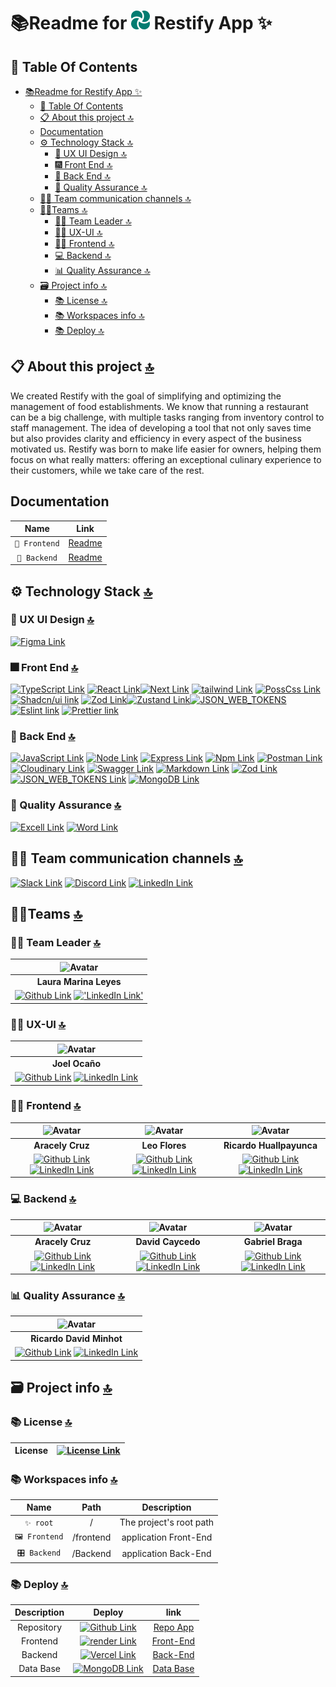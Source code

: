 # 📚Readme for ![Logo ](./backend/src/assets/img/logo.png) Restify App ✨

## 📖 Table Of Contents

- [📚Readme for  Restify App ✨](#readme-for--restify-app-)
  - [📖 Table Of Contents](#-table-of-contents)
  - [📋 About this project 🔝](#-about-this-project-)
  - [Documentation](#documentation)
  - [⚙️ Technology Stack 🔝](#️-technology-stack-)
    - [🎨 UX UI Design 🔝](#-ux-ui-design-)
    - [🎆 Front End 🔝](#-front-end-)
    - [🧰 Back End 🔝](#-back-end-)
    - [🌠 Quality Assurance 🔝](#-quality-assurance-)
  - [🤵‍♂️ Team communication channels 🔝](#️-team-communication-channels-)
  - [🤵‍♂️Teams 🔝](#️teams-)
    - [👷‍♂️ Team Leader 🔝](#️-team-leader-)
    - [🧑‍🎨 UX-UI 🔝](#-ux-ui-)
    - [🧑‍💻 Frontend 🔝](#-frontend-)
    - [💻 Backend 🔝](#-backend-)
    - [📊 Quality Assurance 🔝](#-quality-assurance--1)
  - [🗃️ Project info 🔝](#️-project-info-)
    - [📚 License 🔝](#-license-)
    - [📚 Workspaces info 🔝](#-workspaces-info-)
    - [📚 Deploy 🔝](#-deploy-)

## 📋 About this project [🔝](#readme-for--restify-app-)

We created Restify with the goal of simplifying and optimizing the management of food establishments. We know that running a restaurant can be a big challenge, with multiple tasks ranging from inventory control to staff management. The idea of developing a tool that not only saves time but also provides clarity and efficiency in every aspect of the business motivated us. Restify was born to make life easier for owners, helping them focus on what really matters: offering an exceptional culinary experience to their customers, while we take care of the rest.

## Documentation

| Name | Link |
| :-: | :-: |
| `📕 Frontend` | [Readme](./frontend/README.MD) |
| `📘 Backend` | [Readme](./backend/README.MD) |

## ⚙️ Technology Stack [🔝](#readme-for--restify-app-)

### 🎨 UX UI Design [🔝](#readme-for--restify-app-)

[![Figma Link](https://img.shields.io/badge/Figma-F24E1E?style=for-the-badge&logo=figma&logoColor=white 'Figma Link')](https://www.figma.com/files/recents-and-sharing?fuid=1121329785337751851)

### 🎆 Front End [🔝](#readme-for--restify-app-)

[![TypeScript Link](https://img.shields.io/badge/TypeScript-007ACC?style=for-the-badge&logo=typescript&logoColor=white 'TypeScript Link')](https://www.typescriptlang.org/) [![React Link](  https://img.shields.io/badge/React-20232A?style=for-the-badge&logo=react&logoColor=61DAFB 'React Link')](https://react.dev/)[![Next Link](https://img.shields.io/badge/next%20js-000000?style=for-the-badge&logo=nextdotjs&logoColor=white 'Next Link')](https://nextjs.org/)
[![tailwind Link](https://img.shields.io/badge/Tailwind_CSS-38B2AC?style=for-the-badge&logo=tailwind-css&logoColor=white 'Tailwind Link')](https://tailwindcss.com/) [![PossCss Link](https://img.shields.io/badge/posscss-DD3A0A?style=for-the-badge&logo=postcss&logoColor=DD3A0A&color=ffffff 'PossCss Link')](https://postcss.org/) [![Shadcn/ui link](https://img.shields.io/badge/shadcn%2Fui-ffffff?style=for-the-badge&logo=shadcnui&logoColor=ffffff&color=000000 'Shadcn/ui Link')](https://ui.shadcn.com/)
[![Zod Link](https://img.shields.io/badge/zod-3E67B1?style=for-the-badge&logo=zod&logoColor=892CA0&color=313131)](https://zod.dev/ 'Zod Link')[![Zustand Link](https://img.shields.io/badge/zustand-3E67B1?style=for-the-badge&color=714B67 'Zustand Link')](https://zustand-demo.pmnd.rs/)[![JSON_WEB_TOKENS](https://img.shields.io/badge/JSON_WEB_TOKENS-212121?style=for-the-badge&logo=jsonwebtokens&logoColor=ffffff 'JSON_WEB_TOKENS')](https://jwt.io/)
[![Eslint link](https://img.shields.io/badge/eslint-3A33D1?style=for-the-badge&logo=eslint&logoColor=white 'Eslint Link')](https://eslint.org/) [![Prettier link](https://img.shields.io/badge/prettier-1A2C34?style=for-the-badge&logo=prettier&logoColor=F7BA3E 'Prettier Link')](https://prettier.io/)

### 🧰 Back End [🔝](#readme-for--restify-app-)

[![JavaScript Link](https://img.shields.io/badge/JavaScript-F7DF1E?style=for-the-badge&logo=JavaScript&logoColor=white 'JavaScript Link')](https://nodejs.org/docs/latest-v20.x/api/index.html) [![Node Link](https://img.shields.io/badge/Node%20js-339933?style=for-the-badge&logo=nodedotjs&logoColor=white 'Node Link')](https://nodejs.org/docs/latest-v20.x/api/index.html) [![Express Link]( https://img.shields.io/badge/Express.js-404D59?style=for-the-badge 'express Link')](https://expressjs.com/)
[![Npm Link](https://img.shields.io/badge/npm-CB3837?style=for-the-badge&logo=npm&logoColor=white 'Npm Link')](https://www.npmjs.com/) [![Postman Link](https://img.shields.io/badge/Postman-FF6C37?style=for-the-badge&logo=Postman&logoColor=white 'Postman Link')](https://www.postman.com/) [![Cloudinary Link](https://img.shields.io/badge/cloudinary-%233448C5?style=for-the-badge&logo=cloudinary&logoColor=ffffff 'Cloudinary Link')](https://cloudinary.com/)
[![Swagger Link](https://img.shields.io/badge/Swagger-85EA2D?style=for-the-badge&logo=Swagger&logoColor=black 'Swagger Link')](https://swagger.io/) [![Markdown Link](https://img.shields.io/badge/Markdown-03a7dd?style=for-the-badge&logo=markdown&logoColor=white 'Markdown Link')](https://img.shields.io/badge/Markdown-000000?style=for-the-badge&logo=markdown&logoColor=white)
[![Zod Link](https://img.shields.io/badge/zod-3E67B1?style=for-the-badge&logo=zod&logoColor=892CA0&color=313131)](https://zod.dev/ 'Zod Link') [![JSON_WEB_TOKENS Link](https://img.shields.io/badge/JSON_WEB_TOKENS-212121?style=for-the-badge&logo=jsonwebtokens&logoColor=ffffff 'JSON_WEB_TOKENS Link')](https://jwt.io/)
[![MongoDB Link](https://img.shields.io/badge/MongoDB-4EA94B?style=for-the-badge&logo=mongodb&logoColor=white 'MongoBD Link')](https://www.mongodb.com/atlas/database)

### 🌠 Quality Assurance [🔝](#readme-for--restify-app-)

[![Excell Link](https://img.shields.io/badge/Microsoft_Excel-217346?style=for-the-badge&logo=microsoft-excel&logoColor=white 'Excell Link')](https://www.office.com/) [![Word Link](https://img.shields.io/badge/Microsoft_Word-2B579A?style=for-the-badge&logo=microsoft-word&logoColor=white 'Word Link')](https://www.office.com/)

## 🤵‍♂️ Team communication channels [🔝](#readme-for--restify-app-)

[![Slack Link](https://img.shields.io/badge/Slack-4A154B?style=for-the-badge&logo=slack&logoColor=white 'Slack Link')](https://slack.com) [![Discord Link](https://img.shields.io/badge/Discord-7289DA?style=for-the-badge&logo=discord&logoColor=white 'Discord Link')](https://discord.com) [![LinkedIn Link](https://img.shields.io/badge/LinkedIn-0077B5?style=for-the-badge&logo=linkedin&logoColor=white 'LinkedIn Link')](https://linkedIn.com)

## 🤵‍♂️Teams [🔝](#readme-for--restify-app-)

### 👷‍♂️ Team Leader [🔝](#readme-for--restify-app-)

|![Avatar](https://avatars.githubusercontent.com/u/175659126?s=96&v=4)|
|:-:|
| **Laura Marina Leyes** |
| [![Github Link](https://img.shields.io/badge/github-%23121011.svg?&style=for-the-badge&logo=github&logoColor=white 'Github Link')](https://github.com/LeyesLaura) [!['LinkedIn Link'](https://img.shields.io/badge/linkedin%20-%230077B5.svg?&style=for-the-badge&logo=linkedin&logoColor=white 'LinkedIn Link')](https://www.linkedin.com/in/laura-leyes/)|

### 🧑‍🎨 UX-UI [🔝](#readme-for--restify-app-)

| ![Avatar](https://avatars.githubusercontent.com/u/69370440?s=96&v=4) |
|:-:|
| **Joel Ocaño** |
|[![Github Link](https://img.shields.io/badge/github-%23121011.svg?&style=for-the-badge&logo=github&logoColor=white 'Github Link')](https://github.com/Ryusse) [![LinkedIn Link](https://img.shields.io/badge/linkedin%20-%230077B5.svg?&style=for-the-badge&logo=linkedin&logoColor=white 'LinkedIn Link')](https://www.linkedin.com/in/joel-angel-oca%C3%B1o-or%C3%A9-9a52b5202/) |

### 🧑‍💻 Frontend [🔝](#readme-for--restify-app-)

| ![Avatar](https://avatars.githubusercontent.com/u/33846439?s=96&v=4) | ![Avatar](https://avatars.githubusercontent.com/u/106279874?s=96&v=4) | ![Avatar](https://avatars.githubusercontent.com/u/46732848?s=96&v=4) |
|:-:|:-:|:-:|
| **Aracely Cruz** |  **Leo Flores** |  **Ricardo Huallpayunca** |
|[![Github Link](https://img.shields.io/badge/github-%23121011.svg?&style=for-the-badge&logo=github&logoColor=white 'Github Link')](https://github.com/aracely33)[![LinkedIn Link](https://img.shields.io/badge/linkedin%20-%230077B5.svg?&style=for-the-badge&logo=linkedin&logoColor=white 'LinkedIn Link')](https://www.linkedin.com/in/aracruzdelangel/) | [![Github Link](https://img.shields.io/badge/github-%23121011.svg?&style=for-the-badge&logo=github&logoColor=white 'Github Link')](https://github.com/Favianl)[![LinkedIn Link](https://img.shields.io/badge/linkedin%20-%230077B5.svg?&style=for-the-badge&logo=linkedin&logoColor=white 'LinkedIn Link')](https://www.linkedin.com/in/lFavian/) | [![Github Link](https://img.shields.io/badge/github-%23121011.svg?&style=for-the-badge&logo=github&logoColor=white 'Github Link')](https://github.com/rickhufer)[![LinkedIn Link](https://img.shields.io/badge/linkedin%20-%230077B5.svg?&style=for-the-badge&logo=linkedin&logoColor=white 'LinkedIn Link')](https://www.linkedin.com/in/rickhufer/) |

### 💻 Backend [🔝](#readme-for--restify-app-)

| ![Avatar](https://avatars.githubusercontent.com/u/33846439?s=96&v=4) | ![Avatar](https://avatars.githubusercontent.com/u/69812733?s=96&v=4) | ![Avatar](https://avatars.githubusercontent.com/u/87831696?s=96&v=4) |
|:-:|:-:|:-:|
| **Aracely Cruz** | **David Caycedo**  | **Gabriel Braga**  |
| [![Github Link](https://img.shields.io/badge/github-%23121011.svg?&style=for-the-badge&logo=github&logoColor=white 'Github Link')](https://github.com/aracely33)[![LinkedIn Link](https://img.shields.io/badge/linkedin%20-%230077B5.svg?&style=for-the-badge&logo=linkedin&logoColor=white 'LinkedIn Link')](https://www.linkedin.com/in/aracruzdelangel/) | [![Github Link](https://img.shields.io/badge/github-%23121011.svg?&style=for-the-badge&logo=github&logoColor=white 'Github Link')](https://github.com/David-Coach-Dev)[![LinkedIn Link](https://img.shields.io/badge/linkedin%20-%230077B5.svg?&style=for-the-badge&logo=linkedin&logoColor=white 'LinkedIn Link')](https://www.linkedin.com/in/davidcoachdev/) | [![Github Link](https://img.shields.io/badge/github-%23121011.svg?&style=for-the-badge&logo=github&logoColor=white 'Github Link')](https://github.com/guebebraga)[![LinkedIn Link](https://img.shields.io/badge/linkedin%20-%230077B5.svg?&style=for-the-badge&logo=linkedin&logoColor=white 'LinkedIn Link')](https://www.linkedin.com/in/gabriel-braga-24b546232/) |

### 📊 Quality Assurance [🔝](#readme-for--restify-app-)

| ![Avatar](https://avatars.githubusercontent.com/u/97860934?s=96&v=4 "Avatar") |
| :-: |
| **Ricardo David Minhot** |
| [![Github Link](https://img.shields.io/badge/github-%23121011.svg?&style=for-the-badge&logo=github&logoColor=white "Github Link")](https://github.com/rdminhot) [![LinkedIn Link](https://img.shields.io/badge/linkedin%20-%230077B5.svg?&style=for-the-badge&logo=linkedin&logoColor=white "LinkedIn Link")](https://www.linkedin.com/in/ricardo-david-minhot/)|

## 🗃️ Project info [🔝](#readme-for--restify-app-)

### 📚 License [🔝](#readme-for--restify-app-)

| License | [![License Link](https://img.shields.io/badge/MIT-FF0000?style=for-the-badge&logo=amazoniam&logoColor=white 'License Link')](./LICENSE.MD)|
| :-: | :-: |

### 📚 Workspaces info [🔝](#readme-for--restify-app-)

| Name | Path | Description |
| :-: | :-: | :-: |
| `✨ root` | / | The project's root path |
| `🖼️ Frontend` | /frontend    | application Front-End |
| `🎛️ Backend` | /Backend    | application Back-End |

### 📚 Deploy [🔝](#readme-for--restify-app-)

| Description |  Deploy | link |
|:-: |:-: | :-: |
| Repository | [![Github Link](https://img.shields.io/badge/github-%23121011.svg?&style=for-the-badge&logo=github&logoColor=white 'Github Link')](https://github.com/No-Country/c17-29-n-node) | [Repo App](https://github.com/No-Country-simulation/s17-16-t-node-react 'Repo App') |
| Frontend | [![render Link](https://img.shields.io/badge/render-ffffff?style=for-the-badge&logo=render&logoColor=ffffff&color=000000 'Render Link')](https://render.com/) | [Front-End](https://s17-16-t-node-react.onrender.com) |
| Backend | [![Vercel Link](https://img.shields.io/badge/Vercel-000000?style=for-the-badge&logo=vercel&logoColor=white 'Vercel Link')](https://vercel.com/) |[Back-End](https://s17-16-t-node-react-dev.vercel.app/api/v1/docs) |
| Data Base | [![MongoDB Link](https://img.shields.io/badge/MongoDB-4EA94B?style=for-the-badge&logo=mongodb&logoColor=white 'MongoBD Link')](https://www.mongodb.com/atlas/database) | [Data Base](https://s17-16-t-node-react-dev.vercel.app/api/v1/docs) |

